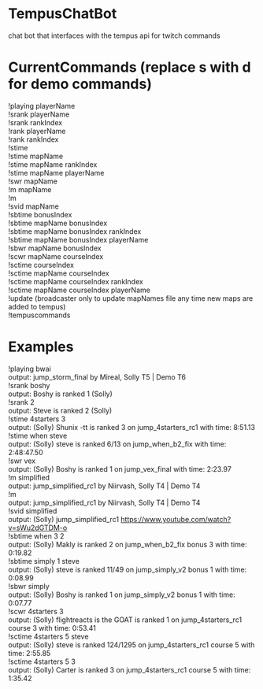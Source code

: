 # TempusChatBot
 chat bot that interfaces with the tempus api for twitch commands

# CurrentCommands (replace s with d for demo commands)
 !playing playerName <br>
 !srank playerName <br>
 !srank rankIndex <br>
 !rank playerName <br>
 !rank rankIndex <br>
 !stime <br>
 !stime mapName <br>
 !stime mapName rankIndex <br>
 !stime mapName playerName <br>
 !swr mapName <br>
 !m mapName <br>
 !m <br>
 !svid mapName <br>
 !sbtime bonusIndex <br>
 !sbtime mapName bonusIndex <br>
 !sbtime mapName bonusIndex rankIndex <br>
 !sbtime mapName bonusIndex playerName <br>
 !sbwr mapName bonusIndex <br>
 !scwr mapName courseIndex <br>
 !sctime courseIndex <br>
 !sctime mapName courseIndex <br>
 !sctime mapName courseIndex rankIndex <br>
 !sctime mapName courseIndex playerName <br>
 !update (broadcaster only to update mapNames file any time new maps are added to tempus) <br>
 !tempuscommands <br>

# Examples
 !playing bwai <br>
 output: jump_storm_final by Mireal, Solly T5 | Demo T6 <br>
 !srank boshy <br>
 output: Boshy is ranked 1 (Solly) <br>
 !srank 2 <br>
 output: Steve is ranked 2 (Solly) <br>
 !stime 4starters 3 <br>
 output: (Solly) Shunix -tt is ranked 3 on jump_4starters_rc1 with time: 8:51.13 <br>
 !stime when steve <br>
 output: (Solly) steve is ranked 6/13 on jump_when_b2_fix with time: 2:48:47.50 <br>
 !swr vex <br>
 output: (Solly) Boshy is ranked 1 on jump_vex_final with time: 2:23.97 <br>
 !m simplified <br>
 output: jump_simplified_rc1 by Niirvash, Solly T4 | Demo T4 <br>
 !m <br>
 output: jump_simplified_rc1 by Niirvash, Solly T4 | Demo T4 <br>
 !svid simplified <br>
 output: (Solly) jump_simplified_rc1 https://www.youtube.com/watch?v=sWu2dGTDM-o <br>
 !sbtime when 3 2 <br>
 output: (Solly) Makly is ranked 2 on jump_when_b2_fix bonus 3 with time: 0:19.82 <br>
 !sbtime simply 1 steve <br>
 output: (Solly) steve is ranked 11/49 on jump_simply_v2 bonus 1 with time: 0:08.99 <br>
 !sbwr simply <br>
 output: (Solly) Boshy is ranked 1 on jump_simply_v2 bonus 1 with time: 0:07.77 <br>
 !scwr 4starters 3 <br>
 output: (Solly) flightreacts is the GOAT is ranked 1 on jump_4starters_rc1 course 3 with time: 0:53.41 <br>
 !sctime 4starters 5 steve <br>
 output: (Solly) steve is ranked 124/1295 on jump_4starters_rc1 course 5 with time: 2:55.85 <br>
 !sctime 4starters 5 3 <br>
 output: (Solly) Carter is ranked 3 on jump_4starters_rc1 course 5 with time: 1:35.42 <br>
